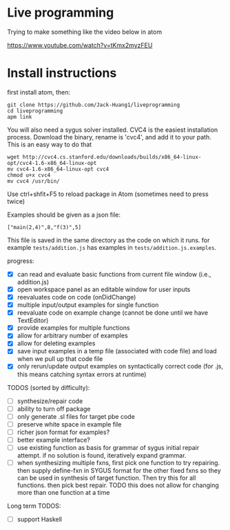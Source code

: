 # Live programming

Trying to make something like the video below in atom

https://www.youtube.com/watch?v=tKmx2myzFEU

# Install instructions

first install atom, then:

```
git clone https://github.com/Jack-Huang1/liveprogramming
cd liveprogramming
apm link
```
You will also need a sygus solver installed. CVC4 is the easiest installation process. Download the binary, rename is 'cvc4', and add it to your path. This is an easy way to do that

```
wget http://cvc4.cs.stanford.edu/downloads/builds/x86_64-linux-opt/cvc4-1.6-x86_64-linux-opt
mv cvc4-1.6-x86_64-linux-opt cvc4
chmod u+x cvc4
mv cvc4 /usr/bin/
```

Use ctrl+shfit+F5 to reload package in Atom (sometimes need to press twice)

Examples should be given as a json file:

```
["main(2,4)",8,"f(3)",5]
```

This file is saved in the same directory as the code on which it runs. for example ```tests/addition.js``` has examples in ```tests/addition.js.examples```.

progress:
- [x] can read and evaluate basic functions from current file window (i.e., addition.js)
- [x] open workspace panel as an editable window for user inputs
- [x] reevaluates code on code (onDidChange)
- [x] multiple input/output examples for single function
- [x] reevaluate code on example change (cannot be done until we have TextEditor)
- [x] provide examples for multiple functions
- [x] allow for arbitrary number of examples
- [x] allow for deleting examples
- [x] save input examples in a temp file (associated with code file) and load when we pull up that code file
- [x] only rerun/update output examples on syntactically correct code (for .js, this means catching syntax errors at runtime)

TODOS (sorted by difficulty):
- [ ] synthesize/repair code
- [ ] ability to turn off package
- [ ] only generate .sl files for target pbe code
- [ ] preserve white space in example file
- [ ] richer json format for examples?
- [ ] better example interface?
- [ ] use existing function as basis for grammar of sygus initial repair attempt. if no solution is found, iteratively expand grammar.
- [ ] when synthesizing multiple fxns, first pick one function to try repairing. then supply define-fxn in SYGUS format for the other fixed fxns so they can be used in synthesis of target function. Then try this for all functions. then pick best repair. TODO this does not allow for changing more than one function at a time

Long term TODOS:
- [ ] support Haskell
